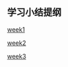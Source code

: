 ## 学习小结提纲 ##

[week1](../Study-Memo/14-Day1.md)

[week2](../Study-Memo/14-Day2.md)

[week3](../Study-Memo/14-Day3.md)